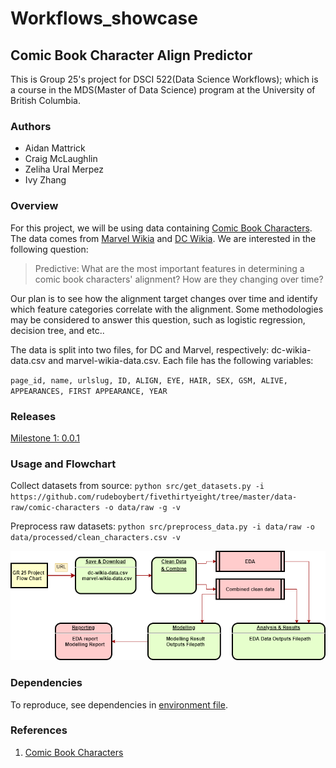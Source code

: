 # Workflows_showcase
## Comic Book Character Align Predictor
This is Group 25's project for DSCI 522(Data Science Workflows); which is a course in the MDS(Master of Data Science) program at the University of British Columbia.

### Authors

- Aidan Mattrick
- Craig McLaughlin
- Zeliha Ural Merpez
- Ivy Zhang

### Overview

For this project, we will be using data containing [Comic Book Characters](https://github.com/rudeboybert/fivethirtyeight/tree/master/data-raw/comic-characters). The data comes from [Marvel Wikia](https://marvel.fandom.com/wiki/Marvel_Database) and [DC Wikia](https://dc.fandom.com/wiki/DC_Comics_Database). We are interested in the following question:

> Predictive: What are the most important features in determining a comic book characters' alignment? How are they changing over time?

Our plan is to see how the alignment target changes over time and identify which feature categories correlate with the alignment. Some methodologies may be considered to answer this question, such as logistic regression, decision tree, and etc..

The data is split into two files, for DC and Marvel, respectively: dc-wikia-data.csv and marvel-wikia-data.csv. Each file has the following variables:

`page_id, name, urlslug, ID, ALIGN, EYE, HAIR, SEX, GSM, ALIVE, APPEARANCES, FIRST APPEARANCE, YEAR`

### Releases

[Milestone 1: 0.0.1](https://github.com/UBC-MDS/Workflows_showcase/releases/tag/v1.0)

### Usage and Flowchart

Collect datasets from source:
`
python src/get_datasets.py -i https://github.com/rudeboybert/fivethirtyeight/tree/master/data-raw/comic-characters -o data/raw -g -v
`

Preprocess raw datasets:
`
python src/preprocess_data.py -i data/raw -o data/processed/clean_characters.csv -v
`

![Flow Chart](img/flow_chart00.png)

### Dependencies

To reproduce, see dependencies in [environment file](https://github.com/UBC-MDS/Workflows_showcase/blob/main/env/env.yaml).

### References

1. [Comic Book Characters](https://github.com/rudeboybert/fivethirtyeight/tree/master/data-raw/comic-characters) 
